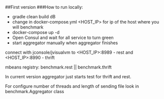 ##First version
###How to run locally:
* gradle clean build dB
* change in docker-compose.yml \<HOST_IP\> for ip of the host where you will benchmark
* docker-compose up -d
* Open Consul and wait for all service to turn green
* start aggregator manually
when aggregator finishes


connect with jconsole/jvisualvm to \<HOST_IP>\:8989 - rest and \<HOST_IP>\:8990 - thrift 


mbeans registry: benchmark.rest || benchmark.thrift 

In current version aggregator just starts test for thrift and rest.

For configure number of threads and length of sending file look in benchmark.Aggregator class
